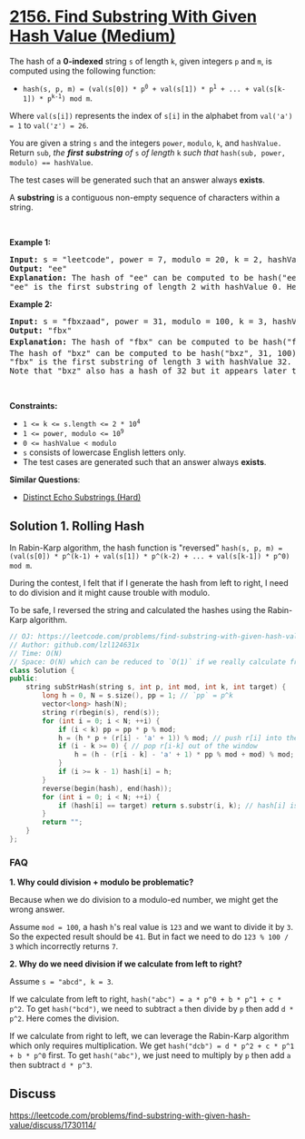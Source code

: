 # [2156. Find Substring With Given Hash Value (Medium)](https://leetcode.com/problems/find-substring-with-given-hash-value/)

<p>The hash of a <strong>0-indexed</strong> string <code>s</code> of length <code>k</code>, given integers <code>p</code> and <code>m</code>, is computed using the following function:</p>

<ul>
	<li><code>hash(s, p, m) = (val(s[0]) * p<sup>0</sup> + val(s[1]) * p<sup>1</sup> + ... + val(s[k-1]) * p<sup>k-1</sup>) mod m</code>.</li>
</ul>

<p>Where <code>val(s[i])</code> represents the index of <code>s[i]</code> in the alphabet from <code>val('a') = 1</code> to <code>val('z') = 26</code>.</p>

<p>You are given a string <code>s</code> and the integers <code>power</code>, <code>modulo</code>, <code>k</code>, and <code>hashValue.</code> Return <code>sub</code>,<em> the <strong>first</strong> <strong>substring</strong> of </em><code>s</code><em> of length </em><code>k</code><em> such that </em><code>hash(sub, power, modulo) == hashValue</code>.</p>

<p>The test cases will be generated such that an answer always <strong>exists</strong>.</p>

<p>A <b>substring</b> is a contiguous non-empty sequence of characters within a string.</p>

<p>&nbsp;</p>
<p><strong>Example 1:</strong></p>

<pre><strong>Input:</strong> s = "leetcode", power = 7, modulo = 20, k = 2, hashValue = 0
<strong>Output:</strong> "ee"
<strong>Explanation:</strong> The hash of "ee" can be computed to be hash("ee", 7, 20) = (5 * 1 + 5 * 7) mod 20 = 40 mod 20 = 0. 
"ee" is the first substring of length 2 with hashValue 0. Hence, we return "ee".
</pre>

<p><strong>Example 2:</strong></p>

<pre><strong>Input:</strong> s = "fbxzaad", power = 31, modulo = 100, k = 3, hashValue = 32
<strong>Output:</strong> "fbx"
<strong>Explanation:</strong> The hash of "fbx" can be computed to be hash("fbx", 31, 100) = (6 * 1 + 2 * 31 + 24 * 31<sup>2</sup>) mod 100 = 23132 mod 100 = 32. 
The hash of "bxz" can be computed to be hash("bxz", 31, 100) = (2 * 1 + 24 * 31 + 26 * 31<sup>2</sup>) mod 100 = 25732 mod 100 = 32. 
"fbx" is the first substring of length 3 with hashValue 32. Hence, we return "fbx".
Note that "bxz" also has a hash of 32 but it appears later than "fbx".
</pre>

<p>&nbsp;</p>
<p><strong>Constraints:</strong></p>

<ul>
	<li><code>1 &lt;= k &lt;= s.length &lt;= 2 * 10<sup>4</sup></code></li>
	<li><code>1 &lt;= power, modulo &lt;= 10<sup>9</sup></code></li>
	<li><code>0 &lt;= hashValue &lt; modulo</code></li>
	<li><code>s</code> consists of lowercase English letters only.</li>
	<li>The test cases are generated such that an answer always <strong>exists</strong>.</li>
</ul>


**Similar Questions**:
* [Distinct Echo Substrings (Hard)](https://leetcode.com/problems/distinct-echo-substrings/)

## Solution 1. Rolling Hash

In Rabin-Karp algorithm, the hash function is "reversed" `hash(s, p, m) = (val(s[0]) * p^(k-1) + val(s[1]) * p^(k-2) + ... + val(s[k-1]) * p^0) mod m`.

During the contest, I felt that if I generate the hash from left to right, I need to do division and it might cause trouble with modulo.

To be safe, I reversed the string and calculated the hashes using the Rabin-Karp algorithm.

```cpp
// OJ: https://leetcode.com/problems/find-substring-with-given-hash-value/
// Author: github.com/lzl124631x
// Time: O(N)
// Space: O(N) which can be reduced to `O(1)` if we really calculate from right to left
class Solution {
public:
    string subStrHash(string s, int p, int mod, int k, int target) {
        long h = 0, N = s.size(), pp = 1; // `pp` = p^k
        vector<long> hash(N);
        string r(rbegin(s), rend(s));
        for (int i = 0; i < N; ++i) {
            if (i < k) pp = pp * p % mod;
            h = (h * p + (r[i] - 'a' + 1)) % mod; // push r[i] into the window
            if (i - k >= 0) { // pop r[i-k] out of the window
                h = (h - (r[i - k] - 'a' + 1) * pp % mod + mod) % mod;
            }
            if (i >= k - 1) hash[i] = h;
        }
        reverse(begin(hash), end(hash));
        for (int i = 0; i < N; ++i) {
            if (hash[i] == target) return s.substr(i, k); // hash[i] is the hash of `s[i .. (i+k-1)]`
        }
        return "";
    }
};
```

### FAQ

**1. Why could division + modulo be problematic?**

Because when we do division to a modulo-ed number, we might get the wrong answer.

Assume `mod = 100`, a hash `h`'s real value is `123` and we want to divide it by `3`. So the expected result should be `41`. But in fact we need to do `123 % 100 / 3` which incorrectly returns `7`.

**2. Why do we need division if we calculate from left to right?**

Assume `s = "abcd", k = 3`.

If we calculate from left to right, `hash("abc") = a * p^0 + b * p^1 + c * p^2`. To get `hash("bcd")`, we need to subtract `a` then divide by `p` then add `d * p^2`. Here comes the division.

If we calculate from right to left, we can leverage the Rabin-Karp algorithm which only requires multiplication. We get `hash("dcb") = d * p^2 + c * p^1 + b * p^0` first. To get `hash("abc")`, we just need to multiply by `p` then add `a` then subtract `d * p^3`.


## Discuss

https://leetcode.com/problems/find-substring-with-given-hash-value/discuss/1730114/